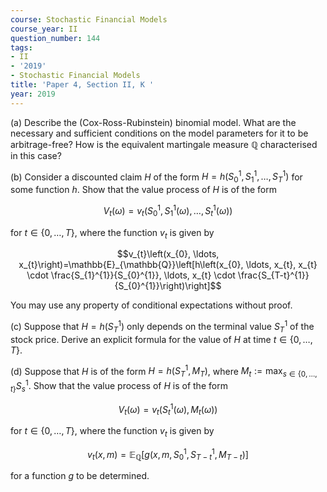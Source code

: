 ```yaml
---
course: Stochastic Financial Models
course_year: II
question_number: 144
tags:
- II
- '2019'
- Stochastic Financial Models
title: 'Paper 4, Section II, K '
year: 2019
---
```




(a) Describe the (Cox-Ross-Rubinstein) binomial model. What are the necessary and sufficient conditions on the model parameters for it to be arbitrage-free? How is the equivalent martingale measure $\mathbb{Q}$ characterised in this case?

(b) Consider a discounted claim $H$ of the form $H=h\left(S_{0}^{1}, S_{1}^{1}, \ldots, S_{T}^{1}\right)$ for some function $h$. Show that the value process of $H$ is of the form

$$V_{t}(\omega)=v_{t}\left(S_{0}^{1}, S_{1}^{1}(\omega), \ldots, S_{t}^{1}(\omega)\right)$$

for $t \in\{0, \ldots, T\}$, where the function $v_{t}$ is given by

$$v_{t}\left(x_{0}, \ldots, x_{t}\right)=\mathbb{E}_{\mathbb{Q}}\left[h\left(x_{0}, \ldots, x_{t}, x_{t} \cdot \frac{S_{1}^{1}}{S_{0}^{1}}, \ldots, x_{t} \cdot \frac{S_{T-t}^{1}}{S_{0}^{1}}\right)\right]$$

You may use any property of conditional expectations without proof.

(c) Suppose that $H=h\left(S_{T}^{1}\right)$ only depends on the terminal value $S_{T}^{1}$ of the stock price. Derive an explicit formula for the value of $H$ at time $t \in\{0, \ldots, T\}$.

(d) Suppose that $H$ is of the form $H=h\left(S_{T}^{1}, M_{T}\right)$, where $M_{t}:=\max _{s \in\{0, \ldots, t\}} S_{s}^{1}$. Show that the value process of $H$ is of the form

$$V_{t}(\omega)=v_{t}\left(S_{t}^{1}(\omega), M_{t}(\omega)\right)$$

for $t \in\{0, \ldots, T\}$, where the function $v_{t}$ is given by

$$v_{t}(x, m)=\mathbb{E}_{\mathbb{Q}}\left[g\left(x, m, S_{0}^{1}, S_{T-t}^{1}, M_{T-t}\right)\right]$$

for a function $g$ to be determined.